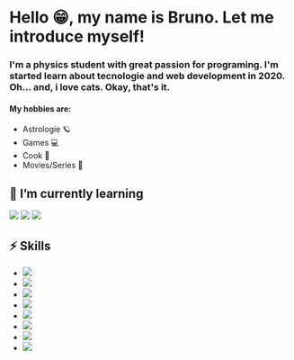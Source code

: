 # Hello 😁, my name is Bruno. Let me introduce myself!

### I'm a physics student with great passion for programing. I'm started learn about tecnologie and web development in 2020. Oh... and, i love cats. Okay, that's it.

#### My hobbies are:
 - Astrologie 🪐
 - Games 💻
 - Cook 🥐
 - Movies/Series 🤖

## 🔭 I’m currently learning

<img src="https://img.shields.io/badge/MySQL-00000F?style=for-the-badge&logo=mysqlogoColor=white" />
<img src="https://img.shields.io/badge/Laravel-FF2D20?style=for-the-badge&logo=laravelogoColor=white" />
<img src="https://img.shields.io/badge/next.js-000000?style=for-the-badge&logo=nextdotjs&logoColor=white" />

## ⚡ Skills 

  - <img src="https://img.shields.io/badge/HTML5-E34F26?style=for-the-badge& logo=html5logoColor=white" />

  - <img src="https://img.shields.io/badge/CSS3-1572B6?style=for-the-badge&logo=css3logoColor=white" />

  - <img src="https://img.shields.io/badge/JavaScript-F7DF1E?style=for-the-badgelogo=javascript&logoColor=black" />

  - <img src="https://img.shields.io/badge/Node.js-339933? style=for-the-badgelogo=nodedotjs&logoColor=white" />

  - <img src ="https://img.shields.io/badge/React-20232A?style=for-the-badgelogo=reaclogoColor=61DAFB" />

  - <img src="https://img.shields.io/badge/Bootstrap-563D7C? style=for-the-badgelogo=bootstrap&logoColor=white" />

  - <img src="https://img.shields.io/badge/Python-3776AB?style=for-the-badgelogo=python& logoColor=white" />

  - <img src="https://img.shields.io/badge/PHP-777BB4?style=for-the-badge& logo=phplogoColor=white" />